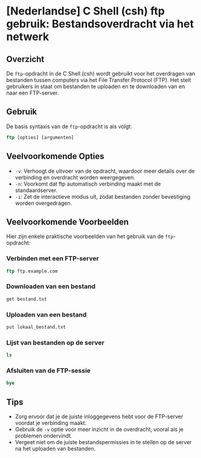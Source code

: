 # [Nederlandse] C Shell (csh) ftp gebruik: Bestandsoverdracht via het netwerk

## Overzicht
De `ftp`-opdracht in de C Shell (csh) wordt gebruikt voor het overdragen van bestanden tussen computers via het File Transfer Protocol (FTP). Het stelt gebruikers in staat om bestanden te uploaden en te downloaden van en naar een FTP-server.

## Gebruik
De basis syntaxis van de `ftp`-opdracht is als volgt:

```csh
ftp [opties] [argumenten]
```

## Veelvoorkomende Opties
- `-v`: Verhoogt de uitvoer van de opdracht, waardoor meer details over de verbinding en overdracht worden weergegeven.
- `-n`: Voorkomt dat ftp automatisch verbinding maakt met de standaardserver.
- `-i`: Zet de interactieve modus uit, zodat bestanden zonder bevestiging worden overgedragen.

## Veelvoorkomende Voorbeelden
Hier zijn enkele praktische voorbeelden van het gebruik van de `ftp`-opdracht:

### Verbinden met een FTP-server
```csh
ftp ftp.example.com
```

### Downloaden van een bestand
```csh
get bestand.txt
```

### Uploaden van een bestand
```csh
put lokaal_bestand.txt
```

### Lijst van bestanden op de server
```csh
ls
```

### Afsluiten van de FTP-sessie
```csh
bye
```

## Tips
- Zorg ervoor dat je de juiste inloggegevens hebt voor de FTP-server voordat je verbinding maakt.
- Gebruik de `-v` optie voor meer inzicht in de overdracht, vooral als je problemen ondervindt.
- Vergeet niet om de juiste bestandspermissies in te stellen op de server na het uploaden van bestanden.